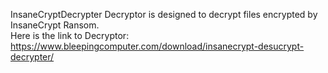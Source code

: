 InsaneCryptDecrypter Decryptor is designed to decrypt files encrypted by InsaneCrypt Ransom.\
Here is the link to Decryptor:\
https://www.bleepingcomputer.com/download/insanecrypt-desucrypt-decrypter/

